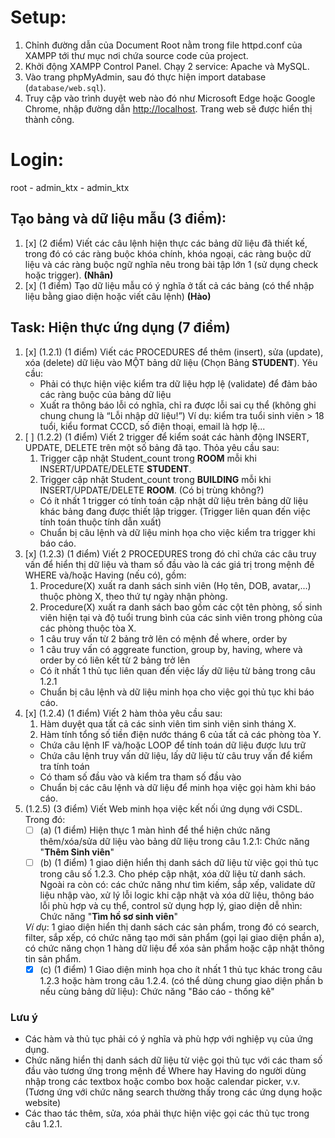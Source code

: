 # Setup:
1. Chỉnh đường dẫn của Document Root nằm trong file httpd.conf của XAMPP tới thư mục nơi chứa source code của project.
2. Khởi động XAMPP Control Panel. Chạy 2 service: Apache và MySQL.
3. Vào trang phpMyAdmin, sau đó thực hiện import database (`database/web.sql`).
4. Truy cập vào trình duyệt web nào đó như Microsoft Edge hoặc Google Chrome, nhập đường dẫn [http://localhost](http://localhost). Trang web sẽ được hiển thị thành công.

# Login:
root - 
admin_ktx - admin_ktx

## Tạo bảng và dữ liệu mẫu (3 điểm):
1. [x] (2 điểm) Viết các câu lệnh hiện thực các bảng dữ liệu đã thiết kế, trong đó có các ràng buộc khóa chính, khóa ngoại, các ràng buộc dữ liệu và các ràng buộc ngữ nghĩa nêu trong bài tập lớn 1 (sử dụng check hoặc trigger). **(Nhân)**
2. [x] (1 điểm) Tạo dữ liệu mẫu có ý nghĩa ở tất cả các bảng (có thể nhập liệu bằng giao diện hoặc viết câu lệnh) **(Hào)**

## Task: Hiện thực ứng dụng (7 điểm)
1. [x] (1.2.1) (1 điểm) Viết các PROCEDURES để thêm (insert), sửa (update), xóa (delete) dữ liệu vào MỘT bảng dữ liệu (Chọn Bảng **STUDENT**). Yêu cầu:
   - Phải có thực hiện việc kiểm tra dữ liệu hợp lệ (validate) để đảm bảo các ràng buộc của bảng dữ liệu
   - Xuất ra thông báo lỗi có nghĩa, chỉ ra được lỗi sai cụ thể (không ghi chung chung là “Lỗi nhập dữ liệu!”) Ví dụ: kiểm tra tuổi sinh viên > 18 tuổi, kiểu format CCCD, số điện thoại, email là hợp lệ...
2. [ ] (1.2.2) (1 điểm) Viết 2 trigger để kiểm soát các hành động INSERT, UPDATE, DELETE trên một số bảng đã tạo. Thỏa yêu cầu sau:
    1. Trigger cập nhật Student_count trong **ROOM** mỗi khi INSERT/UPDATE/DELETE **STUDENT**.
    2. Trigger cập nhật Student_count trong **BUILDING** mỗi khi INSERT/UPDATE/DELETE **ROOM**. (Có bị trùng không?)
   - Có ít nhất 1 trigger có tính toán cập nhật dữ liệu trên bảng dữ liệu khác bảng đang được thiết lập trigger. (Trigger liên quan đến việc tính toán thuộc tính dẫn xuất)
   - Chuẩn bị câu lệnh và dữ liệu minh họa cho việc kiểm tra trigger khi báo cáo.
3. [x] (1.2.3) (1 điểm) Viết 2 PROCEDURES trong đó chỉ chứa các câu truy vấn để hiển thị dữ liệu và tham số đầu vào là các giá trị trong mệnh đề WHERE và/hoặc Having (nếu có), gồm:
    1. Procedure(X) xuất ra danh sách sinh viên (Họ tên, DOB, avatar,...) thuộc phòng X, theo thứ tự ngày nhận phòng.
    2. Procedure(X) xuất ra danh sách bao gồm các cột tên phòng, số sinh viên hiện tại và độ tuổi trung bình của các sinh viên trong phòng của các phòng thuộc tòa X.
   - 1 câu truy vấn từ 2 bảng trở lên có mệnh đề where, order by
   - 1 câu truy vấn có aggreate function, group by, having, where và order by có liên kết từ 2 bảng trở lên
   - Có ít nhất 1 thủ tục liên quan đến việc lấy dữ liệu từ bảng trong câu 1.2.1
   - Chuẩn bị câu lệnh và dữ liệu minh họa cho việc gọi thủ tục khi báo cáo.
4. [x] (1.2.4) (1 điểm) Viết 2 hàm thỏa yêu cầu sau:
    1. Hàm duyệt qua tất cả các sinh viên tìm sinh viên sinh tháng X.
    2. Hàm tính tổng số tiền điện nước tháng 6 của tất cả các phòng tòa Y. 
   - Chứa câu lệnh IF và/hoặc LOOP để tính toán dữ liệu được lưu trữ
   - Chứa câu lệnh truy vấn dữ liệu, lấy dữ liệu từ câu truy vấn để kiểm tra tính toán
   - Có tham số đầu vào và kiểm tra tham số đầu vào
   - Chuẩn bị các câu lệnh và dữ liệu để minh họa việc gọi hàm khi báo cáo.
5. (1.2.5) (3 điểm) Viết Web minh họa việc kết nối ứng dụng với CSDL. Trong đó:
   - [ ] (a) (1 điểm) Hiện thực 1 màn hình để thể hiện chức năng thêm/xóa/sửa dữ liệu vào bảng dữ liệu trong câu 1.2.1: Chức năng "**Thêm Sinh viên**"
   - [ ] (b) (1 điểm) 1 giao diện hiển thị danh sách dữ liệu từ việc gọi thủ tục trong câu số 1.2.3. Cho phép cập nhật, xóa dữ liệu từ danh sách. Ngoài ra còn có: các chức năng như tìm kiếm, sắp xếp, validate dữ liệu nhập vào, xử lý lỗi logic khi cập nhật và xóa dữ liệu, thông báo lỗi phù hợp và cụ thể, control sử dụng hợp lý, giao diện dễ nhìn: Chức năng "**Tìm hồ sơ sinh viên**"
   
   *Ví dụ*: 1 giao diện hiển thị danh sách các sản phẩm, trong đó có search, filter, sắp xếp, có chức năng tạo mới sản phẩm (gọi lại giao diện phần a), có chức năng chọn 1 hàng dữ liệu để xóa sản phẩm hoặc cập nhật thông tin sản phẩm.
   - [x] (c) (1 điểm) 1 Giao diện minh họa cho ít nhất 1 thủ tục khác trong câu 1.2.3 hoặc hàm trong câu 1.2.4. (có thể dùng chung giao diện phần b nếu cùng bảng dữ liệu): Chức năng "Báo cáo - thống kê"
### Lưu ý
- Các hàm và thủ tục phải có ý nghĩa và phù hợp với nghiệp vụ của ứng dụng.
- Chức năng hiển thị danh sách dữ liệu từ việc gọi thủ tục với các tham số đầu vào tương ứng trong mệnh đề Where hay Having do người dùng nhập trong các textbox hoặc combo box hoặc calendar picker, v.v. (Tương ứng với chức năng search thường thấy trong các ứng dụng hoặc website)
- Các thao tác thêm, sửa, xóa phải thực hiện việc gọi các thủ tục trong câu 1.2.1.